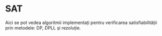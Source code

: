 # SAT

Aici se pot vedea algoritmii implementați pentru verificarea satisfiabilității prin metodele: DP, DPLL și rezoluție.
